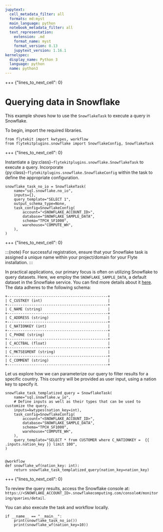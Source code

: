```yaml
---
jupytext:
  cell_metadata_filter: all
  formats: md:myst
  main_language: python
  notebook_metadata_filter: all
  text_representation:
    extension: .md
    format_name: myst
    format_version: 0.13
    jupytext_version: 1.16.1
kernelspec:
  display_name: Python 3
  language: python
  name: python3
---
```


+++ {"lines_to_next_cell": 0}

# Querying data in Snowflake

This example shows how to use the `SnowflakeTask` to execute a query in Snowflake.

To begin, import the required libraries.

```{code-cell}
from flytekit import kwtypes, workflow
from flytekitplugins.snowflake import SnowflakeConfig, SnowflakeTask
```

+++ {"lines_to_next_cell": 0}

Instantiate a {py:class}`~flytekitplugins.snowflake.SnowflakeTask` to execute a query.
Incorporate {py:class}`~flytekitplugins.snowflake.SnowflakeConfig` within the task to define the appropriate configuration.

```{code-cell}
snowflake_task_no_io = SnowflakeTask(
    name="sql.snowflake.no_io",
    inputs={},
    query_template="SELECT 1",
    output_schema_type=None,
    task_config=SnowflakeConfig(
        account="<SNOWFLAKE_ACCOUNT_ID>",
        database="SNOWFLAKE_SAMPLE_DATA",
        schema="TPCH_SF1000",
        warehouse="COMPUTE_WH",
    ),
)
```

+++ {"lines_to_next_cell": 0}

:::{note}
For successful registration, ensure that your Snowflake task is assigned a unique
name within your project/domain for your Flyte installation.
:::

In practical applications, our primary focus is often on utilizing Snowflake to query datasets.
Here, we employ the `SNOWFLAKE_SAMPLE_DATA`, a default dataset in the Snowflake service.
You can find more details about it [here](https://docs.snowflake.com/en/user-guide/sample-data.html).
The data adheres to the following schema:

```{eval-rst}
+----------------------------------------------+
| C_CUSTKEY (int)                              |
+----------------------------------------------+
| C_NAME (string)                              |
+----------------------------------------------+
| C_ADDRESS (string)                           |
+----------------------------------------------+
| C_NATIONKEY (int)                            |
+----------------------------------------------+
| C_PHONE (string)                             |
+----------------------------------------------+
| C_ACCTBAL (float)                            |
+----------------------------------------------+
| C_MKTSEGMENT (string)                        |
+----------------------------------------------+
| C_COMMENT (string)                           |
+----------------------------------------------+
```

Let us explore how we can parameterize our query to filter results for a specific country.
This country will be provided as user input, using a nation key to specify it.

```{code-cell}
snowflake_task_templatized_query = SnowflakeTask(
    name="sql.snowflake.w_io",
    # Define inputs as well as their types that can be used to customize the query.
    inputs=kwtypes(nation_key=int),
    task_config=SnowflakeConfig(
        account="<SNOWFLAKE_ACCOUNT_ID>",
        database="SNOWFLAKE_SAMPLE_DATA",
        schema="TPCH_SF1000",
        warehouse="COMPUTE_WH",
    ),
    query_template="SELECT * from CUSTOMER where C_NATIONKEY =  {{ .inputs.nation_key }} limit 100",
)


@workflow
def snowflake_wf(nation_key: int):
    return snowflake_task_templatized_query(nation_key=nation_key)
```

+++ {"lines_to_next_cell": 0}

To review the query results, access the Snowflake console at:
`https://<SNOWFLAKE_ACCOUNT_ID>.snowflakecomputing.com/console#/monitoring/queries/detail`.

You can also execute the task and workflow locally.

```{code-cell}
if __name__ == "__main__":
    print(snowflake_task_no_io())
    print(snowflake_wf(nation_key=10))
```
